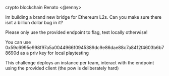 crypto blockchain
Renato <@renny>

Im building a brand new bridge for Ethereum L2s. Can you make sure there isnt a billion dollar bug in it?

Please only use the provided endpoint to flag, test locally otherwise!

You can use 0x59c6995e998f97a5a0044966f0945389dc9e86dae88c7a8412f4603b6b78690d as a priv key for local playtesting

This challenge deploys an instance per team, interact with the endpoint using the provided client (the pow is deliberately hard)

